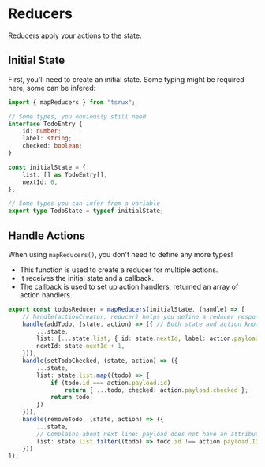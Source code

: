 # Reducers

Reducers apply your actions to the state.

## Initial State

First, you'll need to create an initial state. Some typing might be required here, some can be infered:
```typescript
import { mapReducers } from "tsrux";

// Some types, you obviously still need
interface TodoEntry {
    id: number;
    label: string;
    checked: boolean;
}

const initialState = {
    list: [] as TodoEntry[],
    nextId: 0,
};

// Some types you can infer from a variable
export type TodoState = typeof initialState;

```

## Handle Actions

When using `mapReducers()`, you don't need to define any more types!

- This function is used to create a reducer for multiple actions.
- It receives the initial state and a callback.
- The callback is used to set up action handlers, returned an array of action handlers.

```typescript
export const todosReducer = mapReducers(initialState, (handle) => [
    // handle(actionCreator, reducer) helps you define a reducer responsible for one single action.
    handle(addTodo, (state, action) => ({ // Both state and action know their types without needing to manually specify them!
        ...state,
        list: [...state.list, { id: state.nextId, label: action.payload.label, checked: false }],
        nextId: state.nextId + 1,
    })),
    handle(setTodoChecked, (state, action) => ({
        ...state,
        list: state.list.map((todo) => {
            if (todo.id === action.payload.id)
                return { ...todo, checked: action.payload.checked };
            return todo;
        })
    })),
    handle(removeTodo, (state, action) => ({
        ...state,
        // Complains about next line: payload does not have an attribute named "ID"
        list: state.list.filter((todo) => todo.id !== action.payload.ID),
    }))
]);
```
